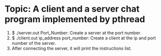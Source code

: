 # Topic: A client and a server chat program implemented by pthread
1. $ ./server.out Port_Number: Create a server at the port number.
2. $ ./client.out ip_address port_number: Create a client at the ip and port number of the server.
3. After connecting the server, it will print the instructions list.
